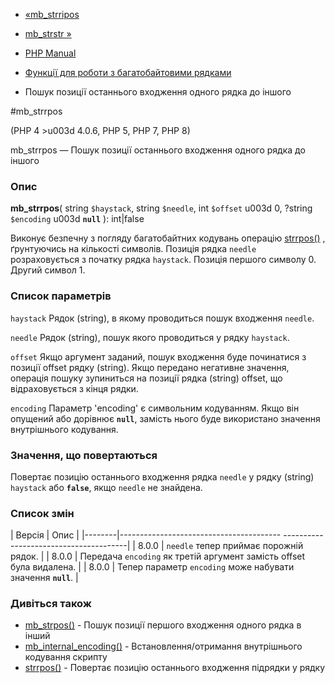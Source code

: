- [«mb_strripos](function.mb-strripos.md)
- [mb_strstr »](function.mb-strstr.md)

- [PHP Manual](index.md)
- [Функції для роботи з багатобайтовими рядками](ref.mbstring.md)
- Пошук позиції останнього входження одного рядка до іншого

#mb_strrpos

(PHP 4 \>u003d 4.0.6, PHP 5, PHP 7, PHP 8)

mb_strrpos — Пошук позиції останнього входження одного рядка до іншого

### Опис

**mb_strrpos**(
string `$haystack`,
string `$needle`,
int `$offset` u003d 0,
?string `$encoding` u003d **`null`**
): int\|false

Виконує безпечну з погляду багатобайтних кодувань операцію
[strrpos()](function.strrpos.md) , ґрунтуючись на кількості символів.
Позиція рядка `needle` розраховується з початку рядка `haystack`.
Позиція першого символу 0. Другий символ 1.

### Список параметрів

`haystack`
Рядок (string), в якому проводиться пошук входження `needle`.

`needle`
Рядок (string), пошук якого проводиться у рядку `haystack`.

`offset`
Якщо аргумент заданий, пошук входження буде починатися з позиції offset
рядку (string). Якщо передано негативне значення, операція пошуку
зупиниться на позиції рядка (string) offset, що відраховується з кінця
рядки.

`encoding`
Параметр 'encoding' є символьним кодуванням. Якщо він
опущений або дорівнює **`null`**, замість нього буде використано значення
внутрішнього кодування.

### Значення, що повертаються

Повертає позицію останнього входження рядка `needle` у рядку
(string) `haystack` або **`false`**, якщо `needle` не знайдена.

### Список змін

| Версія | Опис |
|--------|---------------------------------------- ---------------------------------------|
| 8.0.0 | `needle` тепер приймає порожній рядок. |
| 8.0.0 | Передача `encoding` як третій аргумент замість offset була видалена. |
| 8.0.0 | Тепер параметр `encoding` може набувати значення **`null`**. |

### Дивіться також

- [mb_strpos()](function.mb-strpos.md) - Пошук позиції першого
входження одного рядка в інший
- [mb_internal_encoding()](function.mb-internal-encoding.md) -
Встановлення/отримання внутрішнього кодування скрипту
- [strrpos()](function.strrpos.md) - Повертає позицію останнього
входження підрядки у рядку
